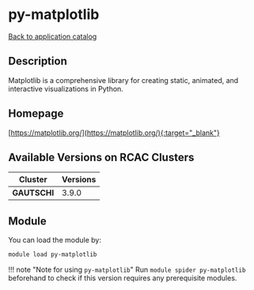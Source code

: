 # py-matplotlib

[Back to application catalog](../app_catalog.md)

## Description

Matplotlib is a comprehensive library for creating static, animated, and interactive visualizations in Python.

## Homepage

[https://matplotlib.org/](https://matplotlib.org/){:target="_blank"}

## Available Versions on RCAC Clusters

|Cluster|Versions|
|---|---|
**GAUTSCHI**|3.9.0

## Module

You can load the module by:

```bash
module load py-matplotlib
```

!!! note "Note for using `py-matplotlib`"
    Run `module spider py-matplotlib` beforehand to check if this version requires any prerequisite modules.
